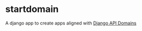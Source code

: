# startdomain

A django app to create apps aligned with [Django API Domains](https://phalt.github.io/django-api-domains/)
